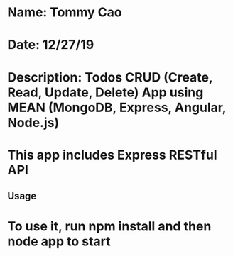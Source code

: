 # Name: Tommy Cao
# Date: 12/27/19
# Description: Todos CRUD (Create, Read, Update, Delete) App using MEAN (MongoDB, Express, Angular, Node.js)

# This app includes Express RESTful API

## Usage ##

# To use it, run **npm install** and then **node app** to start

